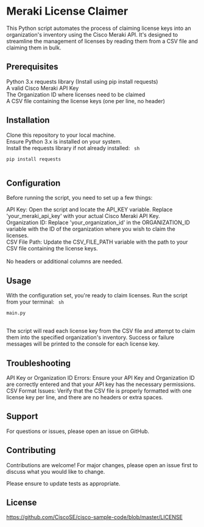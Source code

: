 # Meraki License Claimer
This Python script automates the process of claiming license keys into an organization's inventory using the Cisco Meraki API. It's designed to streamline the management of licenses by reading them from a CSV file and claiming them in bulk.

## Prerequisites
Python 3.x
requests library (Install using pip install requests)<br>
A valid Cisco Meraki API Key<br>
The Organization ID where licenses need to be claimed<br>
A CSV file containing the license keys (one per line, no header)<br>
## Installation
Clone this repository to your local machine.<br>
Ensure Python 3.x is installed on your system.<br>
Install the requests library if not already installed:
<code>
    sh  
    pip install requests  
</code>

## Configuration
Before running the script, you need to set up a few things:<br>

API Key: Open the script and locate the API_KEY variable. Replace 'your_meraki_api_key' with your actual Cisco Meraki API Key.<br>
Organization ID: Replace 'your_organization_id' in the ORGANIZATION_ID variable with the ID of the organization where you wish to claim the licenses.<br>
CSV File Path: Update the CSV_FILE_PATH variable with the path to your CSV file containing the license keys.<br>
<br>
No headers or additional columns are needed.<br>

## Usage
With the configuration set, you're ready to claim licenses. Run the script from your terminal:
<code>
    sh  
    main.py  
</code>
<br>
The script will read each license key from the CSV file and attempt to claim them into the specified organization's inventory. Success or failure messages will be printed to the console for each license key.<br>

## Troubleshooting
API Key or Organization ID Errors: Ensure your API Key and Organization ID are correctly entered and that your API key has the necessary permissions.<br>
CSV Format Issues: Verify that the CSV file is properly formatted with one license key per line, and there are no headers or extra spaces.<br>
## Support
For questions or issues, please open an issue on GitHub.

## Contributing
Contributions are welcome! For major changes, please open an issue first to discuss what you would like to change.<br>

Please ensure to update tests as appropriate.

## License
https://github.com/CiscoSE/cisco-sample-code/blob/master/LICENSE